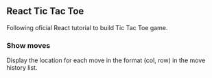 
## React Tic Tac Toe

Following oficial React tutorial to build Tic Tac Toe game.

### Show moves

Display the location for each move in the format (col, row) in the move history list.
